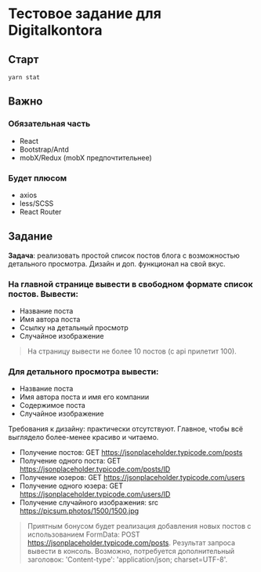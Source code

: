 # Тестовое задание для Digitalkontora

## Старт

```
yarn stat
```

## Важно

### Обязательная часть

-   React
-   Bootstrap/Antd
-   mobX/Redux (mobX предпочтительнее)

### Будет плюсом

-   axios
-   less/SCSS
-   React Router

## Задание

**Задача**: реализовать простой список постов блога с возможностью детального просмотра. Дизайн и доп. функционал на свой вкус.

### На главной странице вывести в свободном формате список постов. Вывести:

-   Название поста
-   Имя автора поста
-   Ссылку на детальный просмотр
-   Случайное изображение

> На страницу вывести не более 10 постов (с api прилетит 100).

### Для детального просмотра вывести:

-   Название поста
-   Имя автора поста и имя его компании
-   Содержимое поста
-   Случайное изображение

Требования к дизайну: практически отсутствуют. Главное, чтобы всё выглядело более-менее красиво и читаемо.

-   Получение постов: GET https://jsonplaceholder.typicode.com/posts
-   Получение одного поста: GET https://jsonplaceholder.typicode.com/posts/ID
-   Получение юзеров: GET https://jsonplaceholder.typicode.com/users
-   Получение одного юзера: GET https://jsonplaceholder.typicode.com/users/ID
-   Получение случайного изображения: src https://picsum.photos/1500/1500.jpg

> Приятным бонусом будет реализация добавления новых постов с использованием FormData: POST https://jsonplaceholder.typicode.com/posts. Результат запроса вывести в консоль. Возможно, потребуется дополнительный заголовок: 'Content-type': 'application/json; charset=UTF-8'.
